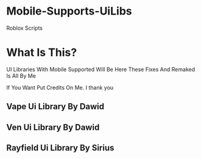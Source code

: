 # Mobile-Supports-UiLibs
Roblox Scripts

# What Is This?
UI Libraries With Mobile Supported Will Be Here 
These Fixes And Remaked Is All By Me

If You Want Put Credits On Me.
I thank you

## Vape Ui Library By Dawid

## Ven Ui Library By Dawid

## Rayfield Ui Library By Sirius
